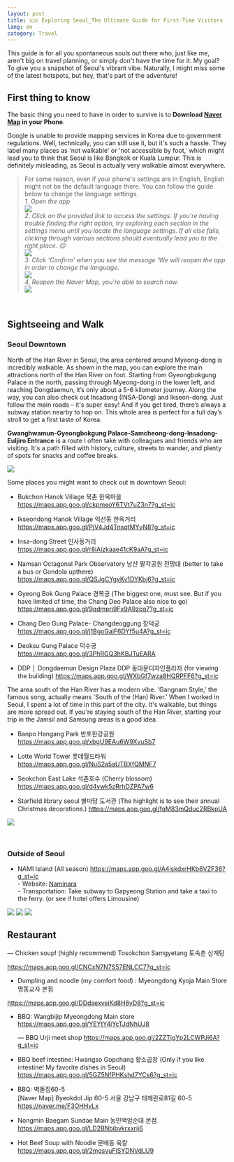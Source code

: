 ```yaml
---
layout: post
title: 🇰🇷 Exploring Seoul_The Ultimate Guide for First-Time Visitors
lang: en
category: Travel
---
```


This guide is for all you spontaneous souls out there who, just like me, aren't big on travel planning, or simply don't have the time for it. My goal? To give you a snapshot of Seoul's vibrant vibe. Naturally, I might miss some of the latest hotspots, but hey, that's part of the adventure!

## First thing to know

The basic thing you need to have in order to survive is to **Download [Naver Map](https://apps.apple.com/jp/app/naver-map-navigation/id311867728) in your Phone**.

Google is unable to provide mapping services in Korea due to government regulations. Well, technically, you can still use it, but it's such a hassle. They label many places as 'not walkable' or 'not accessible by foot,' which might lead you to think that Seoul is like Bangkok or Kuala Lumpur. This is definitely misleading, as Seoul is actually very walkable almost everywhere.

> For some reason, even if your phone's settings are in English, English might not be the default language there. You can follow the guide below to change the language settings.<br/>
*1. Open the app*<br/>
![](/assets/img/Korea_2022/naver_map1.jpeg)<br/> 
*2. Click on the provided link to access the settings. If you're having trouble finding the right option, try exploring each section in the settings menu until you locate the language settings. If all else fails, clicking through various sections should eventually lead you to the right place. 😊*<br/>
![](/assets/img/Korea_2022/naver_map2.jpeg)<br/> 
*3. Click 'Confirm' when you see the message 'We will reopen the app in order to change the language.*<br/>
![](/assets/img/Korea_2022/naver_map3.jpeg)<br/> 
*4. Reopen the Naver Map, you're able to search now.*<br/>
![](/assets/img/Korea_2022/naver_map4.PNG)<br/> 



<br/>

## Sightseeing and Walk

### Seoul Downtown

North of the Han River in Seoul, the area centered around Myeong-dong is incredibly walkable. As shown in the map, you can explore the main attractions north of the Han River on foot. Starting from Gyeongbokgung Palace in the north, passing through Myeong-dong in the lower left, and reaching Dongdaemun, it’s only about a 5-6 kilometer journey. Along the way, you can also check out Insadong (INSA-Dong) and Ikseon-dong. Just follow the main roads – it's super easy! And if you get tired, there’s always a subway station nearby to hop on. This whole area is perfect for a full day’s stroll to get a first taste of Korea.

**Gwanghwamun-Gyeongbokgung Palace-Samcheong-dong-Insadong-Euljiro Entrance** is a route I often take with colleagues and friends who are visiting. It's a path filled with history, culture, streets to wander, and plenty of spots for snacks and coffee breaks.

![](/assets/img/Korea_2022/seoulmap_tw.png)<br/> 

Some places you might want to check out in downtown Seoul: 

- Bukchon Hanok Village 북촌 한옥마을
https://maps.app.goo.gl/ckpmeoY6TVt7uZ3n7?g_st=ic

- Ikseondong Hanok Village 익선동 한옥거리
https://maps.app.goo.gl/PjV4Jd4TnsqtMYyN8?g_st=ic

- Insa-dong Street 인사동거리
https://maps.app.goo.gl/r8iAizkaae41cK9aA?g_st=ic

- Namsan Octagonal Park Observatory 남산 팔각공원 전망대 (better to take a bus or Gondola upthere)
https://maps.app.goo.gl/QSJgCYgvKv1DYKbj6?g_st=ic

- Gyeong Bok Gung Palace 경복궁 (The biggest one, must see. But if you have limited of time, the Chang Deo Palace also nice to go)
https://maps.app.goo.gl/9qdmpri9Fx9A9zcq7?g_st=ic

- Chang Deo Gung Palace- Changdeoggung 창덕궁
https://maps.app.goo.gl/j1BgoGaiF6DYf5u4A?g_st=ic

- Deoksu Gung Palace 덕수궁 
https://maps.app.goo.gl/3PhRGQ3hKBJTuEARA

- DDP │ Dongdaemun Design Plaza DDP 동대문디자인플라자 (for viewing the building)
https://maps.app.goo.gl/WXbGf7wza8HQRPFF6?g_st=ic


The area south of the Han River has a modern vibe. 'Gangnam Style,' the famous song, actually means 'South of the (Han) River.' When I worked in Seoul, I spent a lot of time in this part of the city. It's walkable, but things are more spread out. If you're staying south of the Han River, starting your trip in the Jamsil and Samsung areas is a good idea.


- Banpo Hangang Park 반포한강공원 
https://maps.app.goo.gl/xbgU9EAu6W9XvuSb7

- Lotte World Tower 롯데월드타워
https://maps.app.goo.gl/NuS2a5aUTBXfQMNF7

- Seokchon East Lake 석촌호수 (Cherry blossom)
https://maps.app.goo.gl/d4ywk5zRrhDZPA7w6

- Starfield library seoul 별마당 도서관 (The highlight is to see their annual Christmas decorations.)
https://maps.app.goo.gl/fqM83mQduc2RBkpUA

![](/assets/img/Korea_2022/starfieldlibrary.jpeg)<br/> 

<br/>

### Outside of Seoul

- NAMI Island (All season)
https://maps.app.goo.gl/A4iskdxrHKb6VZF36?g_st=ic
<br/>- Website: [Naminara](https://namisum-en.imweb.me/35/?q=YToxOntzOjEyOiJrZXl3b3JkX3R5cGUiO3M6MzoiYWxsIjt9&bmode=view&idx=7167956&t=board)
<br/>- Transportation: Take subway to Gapyeong Station and take a taxi to the ferry. (or see if hotel offers Limousine) 

![](/assets/img/Korea_2022/nami_island3.jpg)
![](/assets/img/Korea_2022/nami_island1.jpg)
![](/assets/img/Korea_2022/nami_island4.JPG)


## Restaurant
  
  — Chicken soup! (highly recommend) Tosokchon Samgyetang 토속촌 삼계탕

https://maps.app.goo.gl/CNCxN7N7S57ENLCC7?g_st=ic

- Dumpling and noodle (my comfort food) : Myeongdong Kyoja Main Store 명동교자 본점

https://maps.app.goo.gl/DDdsexveiKd8H6yD8?g_st=ic

- BBQ: Wangbijip Myeongdong Main store https://maps.app.goo.gl/YEYtY4iYcTJdNhUJ8

   — BBQ Urji meet shop 
https://maps.app.goo.gl/2ZZTjqYp2LCWPJi6A?g_st=ic

- BBQ beef intestine: Hwangso Gopchang 황소곱창 (Only if you like intestine! My favorite dishes in Seoul) 
https://maps.app.goo.gl/5GZ5NfPHKshd7YCs6?g_st=ic

- BBQ: 벽돌집60-5 <br/>
[Naver Map]
Byeokdol Jip 60-5
서울 강남구 테헤란로81길 60-5
https://naver.me/F3OHHvLx

- Nongmin Baegam Sundae Main 농민백암순대 본점 
https://maps.app.goo.gl/LD2BNbibvkrxxrij6

- Hot Beef Soup with Noodle 문배동 육칼 
https://maps.app.goo.gl/2mgsvuFiSYDNVdLU9